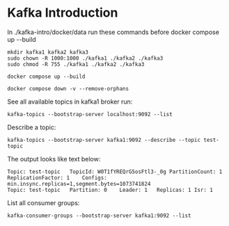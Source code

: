 # Kafka Introduction

In ./kafka-intro/docker/data run these commands before docker compose up --build

    mkdir kafka1 kafka2 kafka3
    sudo chown -R 1000:1000 ./kafka1 ./kafka2 ./kafka3
    sudo chmod -R 755 ./kafka1 ./kafka2 ./kafka3

    docker compose up --build

    docker compose down -v --remove-orphans

See all available topics in kafka1 broker run:

    kafka-topics --bootstrap-server localhost:9092 --list

Describe a topic:

    kafka-topics --bootstrap-server kafka1:9092 --describe --topic test-topic

The output looks like text below:

    Topic: test-topic	TopicId: W0T1fYREQrG5osFtl3-_0g	PartitionCount: 1	ReplicationFactor: 1	Configs: min.insync.replicas=1,segment.bytes=1073741824
	Topic: test-topic	Partition: 0	Leader: 1	Replicas: 1	Isr: 1

List all consumer groups:

    kafka-consumer-groups --bootstrap-server kafka1:9092 --list